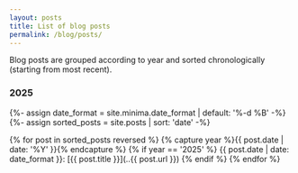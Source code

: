 ```yaml
---
layout: posts
title: List of blog posts
permalink: /blog/posts/
---
```

Blog posts are grouped according to year and sorted chronologically (starting from most recent).
### 2025

{%- assign date_format = site.minima.date_format | default: '%-d %B' -%}
{%- assign sorted_posts = site.posts | sort: 'date' -%}

{% for post in sorted_posts reversed %}
	{% capture year %}{{ post.date | date: '%Y' }}{% endcapture %}
	{% if year == '2025' %}
{{ post.date | date: date_format }}&#58; [{{ post.title }}](..{{ post.url }})
	{% endif %}
{% endfor %}
